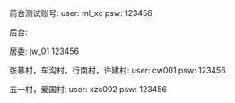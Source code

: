 前台测试账号: 
user: ml_xc
psw:  123456

后台:

居委:
jw_01 123456

张慕村，车沟村，行南村，许建村:
user: cw001
psw: 123456

五一村，爱国村:
user: xzc002
psw: 123456